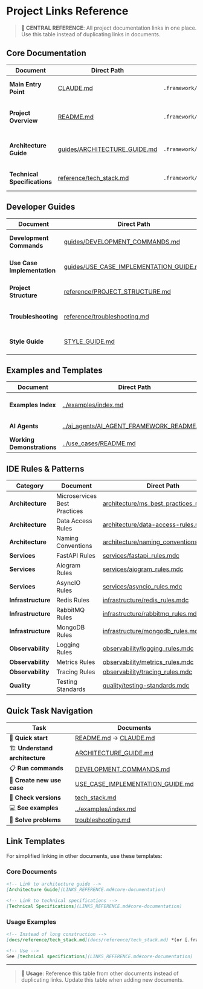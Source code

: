 # Project Links Reference

> **🔗 CENTRAL REFERENCE**: All project documentation links in one place. Use this table instead of duplicating links in documents.

<a id="core-documentation"></a>
## Core Documentation

| Document | Direct Path | Submodule Path | Purpose |
|----------|-------------|----------------|---------|
| **Main Entry Point** | [CLAUDE.md](../CLAUDE.md) | `.framework/CLAUDE.md` | Complete developer guide |
| **Project Overview** | [README.md](../README.md) | `.framework/README.md` | Project introduction and quick start |
| **Architecture Guide** | [guides/ARCHITECTURE_GUIDE.md](guides/ARCHITECTURE_GUIDE.md) | `.framework/docs/guides/ARCHITECTURE_GUIDE.md` | Canonical source of architectural principles |
| **Technical Specifications** | [reference/tech_stack.md](reference/tech_stack.md) | `.framework/docs/reference/tech_stack.md` | Technology versions and configurations |

<a id="developer-guides"></a>
## Developer Guides

| Document | Direct Path | Submodule Path | Purpose |
|----------|-------------|----------------|---------|
| **Development Commands** | [guides/DEVELOPMENT_COMMANDS.md](guides/DEVELOPMENT_COMMANDS.md) | `.framework/docs/guides/DEVELOPMENT_COMMANDS.md` | All development commands |
| **Use Case Implementation** | [guides/USE_CASE_IMPLEMENTATION_GUIDE.md](guides/USE_CASE_IMPLEMENTATION_GUIDE.md) | `.framework/docs/guides/USE_CASE_IMPLEMENTATION_GUIDE.md` | Step-by-step creation of new use cases |
| **Project Structure** | [reference/PROJECT_STRUCTURE.md](reference/PROJECT_STRUCTURE.md) | `.framework/docs/reference/PROJECT_STRUCTURE.md` | Directory and file organization |
| **Troubleshooting** | [reference/troubleshooting.md](reference/troubleshooting.md) | `.framework/docs/reference/troubleshooting.md` | Diagnostics and problem solving |
| **Style Guide** | [STYLE_GUIDE.md](STYLE_GUIDE.md) | `.framework/docs/STYLE_GUIDE.md` | Documentation formatting standards |

<a id="examples-and-templates"></a>
## Examples and Templates

| Document | Direct Path | Submodule Path | Purpose |
|----------|-------------|----------------|---------|
| **Examples Index** | [../examples/index.md](../examples/index.md) | `.framework/examples/index.md` | Working code examples |
| **AI Agents** | [../ai_agents/AI_AGENT_FRAMEWORK_README.md](../ai_agents/AI_AGENT_FRAMEWORK_README.md) | `.framework/ai_agents/` | Automated generation |
| **Working Demonstrations** | [../use_cases/README.md](../use_cases/README.md) | `.framework/use_cases/` | Complete applications |

<a id="ide-rules-and-patterns"></a>
## IDE Rules & Patterns

| Category | Document | Direct Path | Submodule Path |
|----------|----------|-------------|----------------|
| **Architecture** | Microservices Best Practices | [architecture/ms_best_practices_rules.mdc](architecture/ms_best_practices_rules.mdc) | `.framework/docs/architecture/ms_best_practices_rules.mdc` |
| **Architecture** | Data Access Rules | [architecture/data-access-rules.mdc](architecture/data-access-rules.mdc) | `.framework/docs/architecture/data-access-rules.mdc` |
| **Architecture** | Naming Conventions | [architecture/naming_conventions.mdc](architecture/naming_conventions.mdc) | `.framework/docs/architecture/naming_conventions.mdc` |
| **Services** | FastAPI Rules | [services/fastapi_rules.mdc](services/fastapi_rules.mdc) | `.framework/docs/services/fastapi_rules.mdc` |
| **Services** | Aiogram Rules | [services/aiogram_rules.mdc](services/aiogram_rules.mdc) | `.framework/docs/services/aiogram_rules.mdc` |
| **Services** | AsyncIO Rules | [services/asyncio_rules.mdc](services/asyncio_rules.mdc) | `.framework/docs/services/asyncio_rules.mdc` |
| **Infrastructure** | Redis Rules | [infrastructure/redis_rules.mdc](infrastructure/redis_rules.mdc) | `.framework/docs/infrastructure/redis_rules.mdc` |
| **Infrastructure** | RabbitMQ Rules | [infrastructure/rabbitmq_rules.mdc](infrastructure/rabbitmq_rules.mdc) | `.framework/docs/infrastructure/rabbitmq_rules.mdc` |
| **Infrastructure** | MongoDB Rules | [infrastructure/mongodb_rules.mdc](infrastructure/mongodb_rules.mdc) | `.framework/docs/infrastructure/mongodb_rules.mdc` |
| **Observability** | Logging Rules | [observability/logging_rules.mdc](observability/logging_rules.mdc) | `.framework/docs/observability/logging_rules.mdc` |
| **Observability** | Metrics Rules | [observability/metrics_rules.mdc](observability/metrics_rules.mdc) | `.framework/docs/observability/metrics_rules.mdc` |
| **Observability** | Tracing Rules | [observability/tracing_rules.mdc](observability/tracing_rules.mdc) | `.framework/docs/observability/tracing_rules.mdc` |
| **Quality** | Testing Standards | [quality/testing-standards.mdc](quality/testing-standards.mdc) | `.framework/docs/quality/testing-standards.mdc` |

<a id="quick-task-navigation"></a>
## Quick Task Navigation

| Task | Documents |
|------|-----------|
| 🏁 **Quick start** | [README.md](../README.md) → [CLAUDE.md](../CLAUDE.md) |
| 🏗️ **Understand architecture** | [ARCHITECTURE_GUIDE.md](guides/ARCHITECTURE_GUIDE.md) |
| 📋 **Run commands** | [DEVELOPMENT_COMMANDS.md](guides/DEVELOPMENT_COMMANDS.md) |
| 🎯 **Create new use case** | [USE_CASE_IMPLEMENTATION_GUIDE.md](guides/USE_CASE_IMPLEMENTATION_GUIDE.md) |
| 🔧 **Check versions** | [tech_stack.md](reference/tech_stack.md) |
| 💻 **See examples** | [../examples/index.md](../examples/index.md) |
| 🐛 **Solve problems** | [troubleshooting.md](reference/troubleshooting.md) |

## Link Templates

For simplified linking in other documents, use these templates:

### Core Documents
```markdown
<!-- Link to architecture guide -->
[Architecture Guide](LINKS_REFERENCE.md#core-documentation)

<!-- Link to technical specifications -->
[Technical Specifications](LINKS_REFERENCE.md#core-documentation)
```

### Usage Examples
```markdown
<!-- Instead of long construction -->
[docs/reference/tech_stack.md](docs/reference/tech_stack.md) *(or [.framework/docs/reference/tech_stack.md](.framework/docs/reference/tech_stack.md) when used as submodule)*

<!-- Use -->
See [technical specifications](LINKS_REFERENCE.md#core-documentation)
```

---

> **📖 Usage**: Reference this table from other documents instead of duplicating links. Update this table when adding new documents.